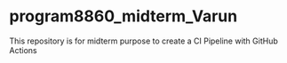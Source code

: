 # program8860_midterm_Varun
This repository is for midterm purpose to create a CI Pipeline with GitHub Actions
